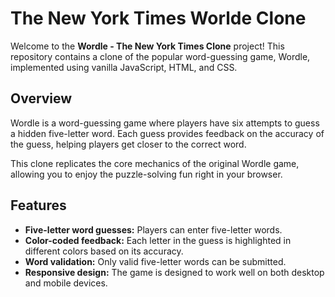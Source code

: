 #  The New York Times Worlde Clone

Welcome to the **Wordle - The New York Times Clone** project! This repository contains a clone of the popular word-guessing game, Wordle, implemented using vanilla JavaScript, HTML, and CSS.

## Overview

Wordle is a word-guessing game where players have six attempts to guess a hidden five-letter word. Each guess provides feedback on the accuracy of the guess, helping players get closer to the correct word.

This clone replicates the core mechanics of the original Wordle game, allowing you to enjoy the puzzle-solving fun right in your browser.

## Features

- **Five-letter word guesses:** Players can enter five-letter words.
- **Color-coded feedback:** Each letter in the guess is highlighted in different colors based on its accuracy.
- **Word validation:** Only valid five-letter words can be submitted.
- **Responsive design:** The game is designed to work well on both desktop and mobile devices.

